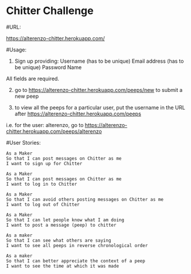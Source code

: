 Chitter Challenge
=================

#URL:

https://alterenzo-chitter.herokuapp.com/


#Usage:


1. Sign up providing:
  Username (has to be unique)
  Email address (has to be unique)
  Password
  Name

All fields are required.

2. go to https://alterenzo-chitter.herokuapp.com/peeps/new
to submit a new peep

3. to view all the peeps for a particular user, put the username in the URL after https://alterenzo-chitter.herokuapp.com/peeps

i.e. for the user: alterenzo, go to https://alterenzo-chitter.herokuapp.com/peeps/alterenzo











#User Stories:

```
As a Maker
So that I can post messages on Chitter as me
I want to sign up for Chitter

As a Maker
So that I can post messages on Chitter as me
I want to log in to Chitter

As a Maker
So that I can avoid others posting messages on Chitter as me
I want to log out of Chitter

As a Maker
So that I can let people know what I am doing  
I want to post a message (peep) to chitter

As a maker
So that I can see what others are saying  
I want to see all peeps in reverse chronological order

As a maker
So that I can better appreciate the context of a peep
I want to see the time at which it was made
```

#
